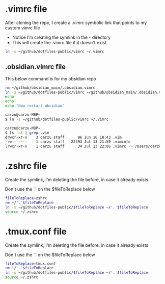 # .vimrc file
After cloning the repo, I create a .vimrc symbolic link that points to my custom vimrc file
- Notice I'm creating the symlink in the `~` directory
- This will create the .vimrc file if it doesn't exist

```bash
ln -s ~/github/dotfiles-public/vimrc ~/.vimrc
```

## .obsidian.vimrc file
This below command is for my obsidian repo
```bash
rm ~/github/obsidian_main/.obsidian.vimrc
ln -s ~/github/dotfiles-public/vimrc ~/github/obsidian_main/.obsidian.vimrc
echo
echo
echo "Now restart obsidian"
```
```bash
carzu@carzu-MBP~
$ ln -s ~/github/dotfiles-public/vimrc ~/.vimrc

carzu@carzu-MBP~
$ ls -al | grep .vim
drwxr-xr-x    3 carzu staff      96 Jun 10 18:43 .vim
-rw-------    1 carzu staff   22493 Jul 13 21:59 .viminfo
lrwxr-xr-x    1 carzu staff      34 Jul 13 22:06 .vimrc -> /Users/carzu/github/dotfiles-public/vimrc
```

# .zshrc file
Create the symlink, I'm deleting the file before, in case it already exists 

Don't use the '.' on the $fileToReplace below
```bash
fileToReplace=zshrc
rm ~/'.'$fileToReplace
ln -s ~/github/dotfiles-public/$fileToReplace ~/'.'$fileToReplace
source ~/.zshrc
```

# .tmux.conf file
Create the symlink, I'm deleting the file before, in case it already exists 

Don't use the '.' on the $fileToReplace below
```bash
fileToReplace=tmux.conf
rm ~/'.'$fileToReplace
ln -s ~/github/dotfiles-public/$fileToReplace ~/'.'$fileToReplace
source ~/.zshrc
```

